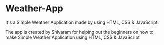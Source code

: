# Weather-App

It's a Simple Weather Application made by using HTML, CSS & JavaScript.

The app is created by Shivaram for helping out the beginners on how to make Simple Weather Application using HTML, CSS & JavaScript
